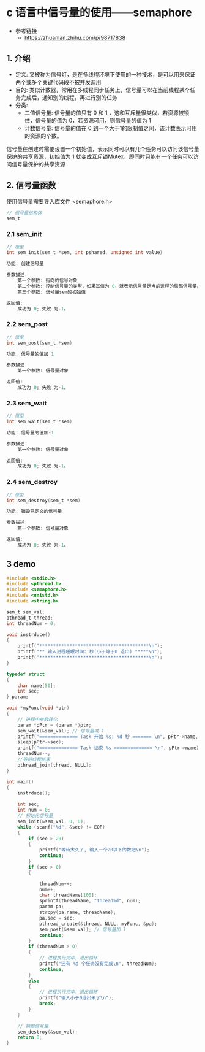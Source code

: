 # c 语言中信号量的使用——semaphore

- 参考链接
  - https://zhuanlan.zhihu.com/p/98717838

## 1. 介绍

- 定义: 又被称为信号灯，是在多线程环境下使用的一种技术，是可以用来保证两个或多个关键代码段不被并发调用
- 目的: 类似计数器，常用在多线程同步任务上，信号量可以在当前线程某个任务完成后，通知别的线程，再进行别的任务
- 分类:
  - 二值信号量: 信号量的值只有 0 和 1 ，这和互斥量很类似，若资源被锁住，信号量的值为 0，若资源可用，则信号量的值为 1
  - 计数信号量: 信号量的值在 0 到一个大于1的限制值之间，该计数表示可用的资源的个数。

信号量在创建时需要设置一个初始值，表示同时可以有几个任务可以访问该信号量保护的共享资源，初始值为 1 就变成互斥锁Mutex，即同时只能有一个任务可以访问信号量保护的共享资源

## 2. 信号量函数

使用信号量需要导入库文件 &lt;semaphore.h&gt;

```c
// 信号量结构体
sem_t
```

### 2.1 sem_init

```c
// 原型
int sem_init(sem_t *sem, int pshared, unsigned int value)

功能: 创建信号量

参数描述:
    第一个参数: 指向的信号对象
    第二个参数: 控制信号量的类型，如果其值为 0，就表示信号量是当前进程的局部信号量，否则信号量就可以在多个进程间共享
    第三个参数: 信号量sem的初始值

返回值:
    成功为 0; 失败 为-1。
```

### 2.2 sem_post

```c
// 原型
int sem_post(sem_t *sem)

功能: 信号量的值加 1

参数描述:
    第一个参数: 信号量对象

返回值:
    成功为 0; 失败 为-1。
```

### 2.3 sem_wait

```c
// 原型
int sem_wait(sem_t *sem)

功能: 信号量的值加-1

参数描述:
    第一个参数: 信号量对象

返回值:
    成功为 0; 失败 为-1。
```

### 2.4 sem_destroy

```c
// 原型
int sem_destroy(sem_t *sem)

功能: 销毁已定义的信号量

参数描述:
    第一个参数: 信号量对象

返回值:
    成功为 0; 失败 为-1。
```

## 3 demo

```c
#include <stdio.h>
#include <pthread.h>
#include <semaphore.h>
#include <unistd.h>
#include <string.h>

sem_t sem_val;
pthread_t thread;
int threadNum = 0;

void instrduce()
{
    printf("****************************************\n");
    printf("** 输入进程睡眠时间: 秒(小于等于0 退出) *****\n");
    printf("****************************************\n");
}

typedef struct
{
    char name[50];
    int sec;
} param;

void *myFunc(void *ptr)
{
    // 进程中参数转化
    param *pPtr = (param *)ptr;
    sem_wait(&sem_val); // 信号量减 1
    printf("============== Task 开始 %s: %d 秒 ======= \n", pPtr->name, pPtr->sec);
    sleep(pPtr->sec);
    printf("============== Task 结束 %s ============== \n", pPtr->name);
    threadNum--;
    //等待线程结束
    pthread_join(thread, NULL);
}

int main()
{
    instrduce();

    int sec;
    int num = 0;
    // 初始化信号量
    sem_init(&sem_val, 0, 0);
    while (scanf("%d", &sec) != EOF)
    {
        if (sec > 20)
        {
            printf("等待太久了, 输入一个20以下的数吧\n");
            continue;
        }
        if (sec > 0)
        {

            threadNum++;
            num++;
            char threadName[100];
            sprintf(threadName, "Thread%d", num);
            param pa;
            strcpy(pa.name, threadName);
            pa.sec = sec;
            pthread_create(&thread, NULL, myFunc, &pa);
            sem_post(&sem_val); // 信号量加 1
            continue;
        }
        if (threadNum > 0)
        {
            // 进程执行完毕，退出循环
            printf("还有 %d 个任务没有完成\n", threadNum);
            continue;
        }
        else
        {
            // 进程执行完毕，退出循环
            printf("输入小于0退出来了\n");
            break;
        }
    }

    // 销毁信号量
    sem_destroy(&sem_val);
    return 0;
}
```
